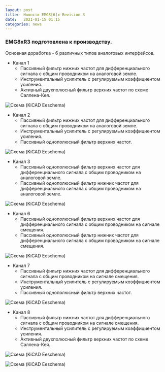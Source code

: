 ```yaml
---
layout: post
title:  Новости EMG8[6]x-Revision 3
date:   2021-01-15 01:15
categories: news
---
```

### EMG8xR3 подготовлена к производству.

Основная доработка - 6 различных типов аналоговых интерфейсов.

* Канал 1
  * Пассивный фильтр нижних частот для дифференциального сигнала с общим проводником на аналоговой земле.
  * Инструментальный усилитель с регулируемым коэффициентом усиления.
  * Активный двухполюсный фильтр верхних частот по схеме Саллена-Кея.
  
![Схема (KiCAD Eeschema)](https://i.ibb.co/NgBhHY0/emg-8-6-x-R3-ch1.png)

* Канал 2
  * Пассивный фильтр нижних частот для дифференциального сигнала с общим проводником на аналоговой земле.
  * Инструментальный усилитель с регулируемым коэффициентом усиления.
  * Пассивный однополюсный фильтр верхних частот.
  
![Схема (KiCAD Eeschema)](https://i.ibb.co/c1njbRq/emg-8-6-x-R3-ch2.png)

* Канал 3
  * Пассивный однополюсный фильтр верхних частот для дифференциального сигнала с общим проводником на аналоговой земле.
  * Пассивный однополюсный фильтр нижних частот для дифференциального сигнала с общим проводником на аналоговой земле.
  
![Схема (KiCAD Eeschema)](https://i.ibb.co/Tcfq2pj/emg-8-6-x-R3-ch3.png)

* Канал 6
  * Пассивный однополюсный фильтр верхних частот для дифференциального сигнала с общим проводником на сигнале смещения.
  * Пассивный однополюсный фильтр нижних частот для дифференциального сигнала с общим проводником на сигнале смещения.
  
![Схема (KiCAD Eeschema)](https://i.ibb.co/6PJqgKk/emg-8-6-x-R3-ch3.png)

* Канал 7
  * Пассивный фильтр нижних частот для дифференциального сигнала с общим проводником на сигнале смещения.
  * Инструментальный усилитель с регулируемым коэффициентом усиления.
  * Пассивный однополюсный фильтр верхних частот.
  
![Схема (KiCAD Eeschema)](https://i.ibb.co/5GTM25d/emg-8-6-x-R3-ch7.png)

* Канал 8
  * Пассивный фильтр нижних частот для дифференциального сигнала с общим проводником на сигнале смещения.
  * Инструментальный усилитель с регулируемым коэффициентом усиления.
  * Активный двухполюсный фильтр верхних частот по схеме Саллена-Кея.
  
![Схема (KiCAD Eeschema)](https://i.ibb.co/VWd5nsV/emg-8-6-x-R3-ch8.png)


![Схема (KiCAD Eeschema)](https://i.ibb.co/v3mRspb/emg-8-6-x-R3.png)
